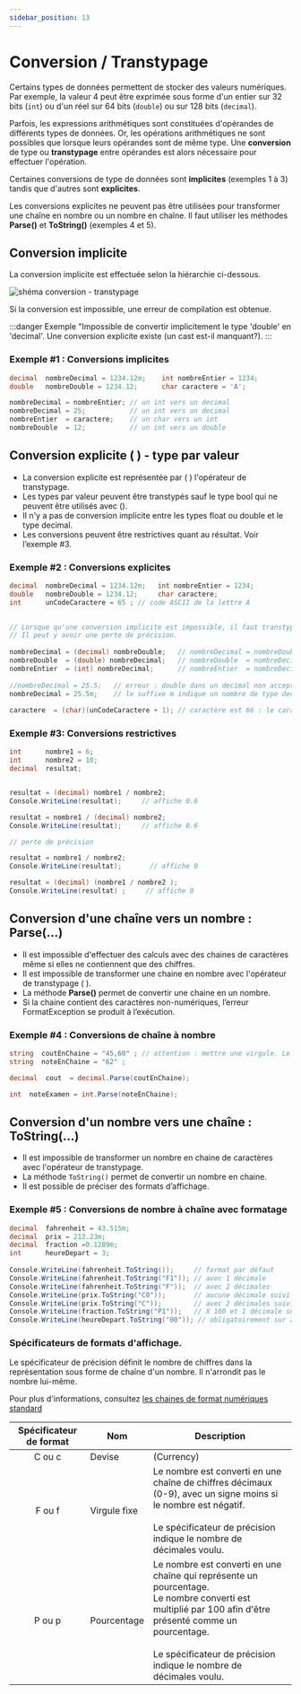```yaml
---
sidebar_position: 13
---
```


# Conversion / Transtypage

Certains types de données permettent de stocker des valeurs numériques.
Par exemple, la valeur 4 peut être exprimée sous forme d'un entier sur 32 bits (`int`) ou d'un réel sur 64 bits (`double`) ou sur 128 bits (`decimal`).

Parfois, les expressions arithmétiques sont constituées d'opérandes de différents types de données. Or, les opérations arithmétiques ne sont possibles que lorsque leurs opérandes sont de même type. Une **conversion** de type ou **transtypage** entre opérandes est alors nécessaire pour effectuer l'opération.

Certaines conversions de type de données sont **implicites** (exemples 1 à 3) tandis que d'autres sont **explicites**.

Les conversions explicites ne peuvent pas être utilisées pour transformer une chaîne en nombre ou un nombre en chaîne.
Il faut utiliser les méthodes **Parse()** et **ToString()** (exemples 4 et 5).

## Conversion implicite

La conversion implicite est effectuée selon la hiérarchie ci-dessous.

![shéma conversion - transtypage](./_conversion-transtypage/_schema-conversion-implicite.jfif)

Si la conversion est impossible, une erreur de compilation est obtenue.

:::danger Exemple
"Impossible de convertir implicitement le type 'double' en 'decimal'. Une conversion explicite existe (un cast est-il manquant?).
:::

### Exemple #1 : Conversions implicites

```cs
decimal  nombreDecimal = 1234.12m;    int nombreEntier = 1234;
double   nombreDouble = 1234.12;      char caractere = 'A';

nombreDecimal = nombreEntier; // un int vers un decimal
nombreDecimal = 25;           // un int vers un decimal
nombreEntier  = caractere;    // un char vers un int
nombreDouble  = 12;           // un int vers un double
```

## Conversion explicite  ( ) - type par valeur

- La conversion explicite est représentée par ( ) l'opérateur de transtypage.
- Les types par valeur peuvent être transtypés sauf le type bool qui ne peuvent être utilisés avec ().
- Il n'y a pas de conversion implicite entre les types float ou double et le type decimal.
- Les conversions peuvent être restrictives quant au résultat. Voir l’exemple #3.

### Exemple #2 :  Conversions explicites

```cs
decimal  nombreDecimal = 1234.12m;   int nombreEntier = 1234;    
double   nombreDouble = 1234.12;     char caractere;
int      unCodeCaractere = 65 ; // code ASCII de la lettre A
  

// Lorsque qu'une conversion implicite est impossible, il faut transtyper (caster).
// Il peut y avoir une perte de précision.
                
nombreDecimal = (decimal) nombreDouble;   // nombreDecimal = nombreDouble est impossible          
nombreDouble  = (double) nombreDecimal;   // nombreDouble  = nombreDecimal est impossible 
nombreEntier  = (int) nombreDecimal;      // nombreEntier  = nombreDecimal est impossible 
     
//nombreDecimal = 25.5;   // erreur : double dans un decimal non accepté              
nombreDecimal = 25.5m;    // le suffixe m indique un nombre de type decimal
  
caractere  = (char)(unCodeCaractere + 1); // caractère est 66 : le caractère 'B'
```

### Exemple #3: Conversions restrictives

```cs
int      nombre1 = 6;
int      nombre2 = 10;
decimal  resultat;


resultat = (decimal) nombre1 / nombre2;  
Console.WriteLine(resultat);     // affiche 0.6

resultat = nombre1 / (decimal) nombre2;     
Console.WriteLine(resultat);     // affiche 0.6

// perte de précision

resultat = nombre1 / nombre2;  
Console.WriteLine(resultat);       // affiche 0

resultat = (decimal) (nombre1 / nombre2 ); 
Console.WriteLine(resultat) ;     // affiche 0
```

## Conversion d'une chaîne vers un nombre : Parse(...)

- Il est impossible d'effectuer des calculs avec des chaines de caractères même si elles ne contiennent que des chiffres.
- Il est impossible de transformer une chaine en nombre avec l'opérateur de transtypage ( ).
- La méthode **Parse()** permet de convertir une chaine en un nombre.
- Si la chaine contient des caractères non-numériques, l’erreur FormatException se produit à l’exécution.

### Exemple #4 :  Conversions de chaîne à nombre

```cs
string  coutEnChaine = "45,60" ; // attention : mettre une virgule. Le point cause une erreur de format.
string  noteEnChaine = "62" ;

decimal  cout  = decimal.Parse(coutEnChaine);

int  noteExamen = int.Parse(noteEnChaine);
```

## Conversion d'un nombre vers une chaîne : ToString(...)

- Il est impossible de transformer un nombre en chaine de caractères avec l'opérateur de transtypage.
- La méthode `ToString()` permet de convertir un nombre en chaine.
- Il est possible de préciser des formats d’affichage.

### Exemple #5 :  Conversions de nombre à chaîne avec formatage

```cs
decimal  fahrenheit = 43.515m;
decimal  prix = 212.23m;
decimal  fraction =0.1289m;
int      heureDepart = 3;
 
Console.WriteLine(fahrenheit.ToString());     // format par défaut                   43,515
Console.WriteLine(fahrenheit.ToString("F1")); // avec 1 décimale                     43,5
Console.WriteLine(fahrenheit.ToString("F"));  // avec 2 décimales                    43,52
Console.WriteLine(prix.ToString("C0"));       // aucune décimale suivi de $          212 $
Console.WriteLine(prix.ToString("C"));        // avec 2 décimales suivi de $         212,23 $
Console.WriteLine(fraction.ToString("P1"));   // X 100 et 1 décimale suivi de %      12,9 %
Console.WriteLine(heureDepart.ToString("00")); // obligatoirement sur 2 positions    03
```

### Spécificateurs de formats d'affichage.

Le spécificateur de précision définit le nombre de chiffres dans la représentation sous forme de chaîne d'un nombre.
Il n'arrondit pas le nombre lui-même.

Pour plus d'informations, consultez [les chaines de format numériques standard](http://msdn.microsoft.com/fr-fr/library/dwhawy9k.aspx)

| Spécificateur de format | Nom | Description |
| :---------------------: | --- | ----------- |
| C ou c | Devise <br/> | (Currency) | Le nombre est converti en une chaîne représentant une valeur monétaire. <br/><br/> Le spécificateur de précision indique le nombre de décimales voulu. <br/> Par défaut, 2 décimales sont affichées. |
| F ou f | Virgule fixe | Le nombre est converti en une chaîne de chiffres décimaux (0-9), avec un signe moins si le nombre est négatif. <br/><br/> Le spécificateur de précision indique le nombre de décimales voulu. |
| P ou p | Pourcentage | Le nombre est converti en une chaîne qui représente un pourcentage. <br/> Le nombre converti est multiplié par 100 afin d'être présenté comme un pourcentage. <br/><br/> Le spécificateur de précision indique le nombre de décimales voulu. |
